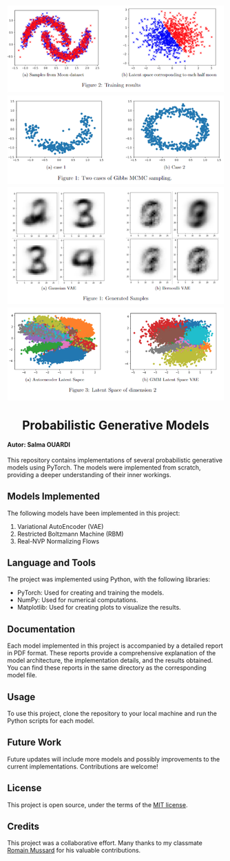 <h1 align="center">
<br>
  <img src="nvp.png" alt="nvp" >
  <img src="MCMC.png" alt="MCMC" >
  <img src="Vaes.png" alt="VAEs" >
  <img src="vae.png" alt="VAEs" >
  <br>
    <br>
  Probabilistic Generative Models
  <br>
</h1>
 
#### Autor: Salma OUARDI

This repository contains implementations of several probabilistic generative models using PyTorch. The models were implemented from scratch, providing a deeper understanding of their inner workings.

## Models Implemented

The following models have been implemented in this project:

1. Variational AutoEncoder (VAE)
2. Restricted Boltzmann Machine (RBM)
3. Real-NVP Normalizing Flows

## Language and Tools

The project was implemented using Python, with the following libraries:

- PyTorch: Used for creating and training the models.
- NumPy: Used for numerical computations.
- Matplotlib: Used for creating plots to visualize the results.

## Documentation

Each model implemented in this project is accompanied by a detailed report in PDF format. These reports provide a comprehensive explanation of the model architecture, the implementation details, and the results obtained. You can find these reports in the same directory as the corresponding model file.

## Usage

To use this project, clone the repository to your local machine and run the Python scripts for each model.

## Future Work

Future updates will include more models and possibly improvements to the current implementations. Contributions are welcome!

## License

This project is open source, under the terms of the [MIT license](https://opensource.org/licenses/MIT).

## Credits

This project was a collaborative effort. Many thanks to my classmate [Romain Mussard](https://github.com/RomainMsrd) for his valuable contributions.

